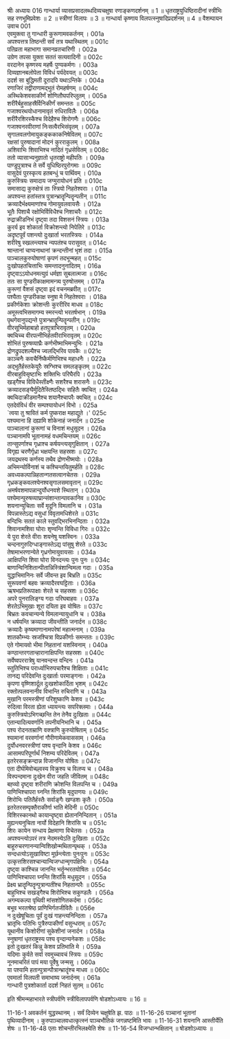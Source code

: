 श्रीः
अध्यायः 016
गान्धार्या व्यासप्रसादलब्धदिव्यचक्षुषा रणाङ्कणदर्शनम् ॥ 1 ॥ धृतराष्ट्रयुधिष्ठिरादीनां स्त्रीभिः सह रणभूमिप्रवेशः ॥ 2 ॥ स्त्रीणां विलापः ॥ 3 ॥ गान्धार्या कृष्णाय विलपत्स्नुषादिप्रदर्शनम् ॥ 4 ॥
वैशम्पायन उवाच 	001  
एवमुक्त्वा तु गान्धारी कुरूणामवकर्तनम् ।	001a  
अपश्यत्तत्र तिष्ठन्ती सर्वं तत्र यथास्थितम् ॥	001c  
पतिव्रता महाभागा समानव्रतचारिणी ।	002a  
उग्रेण तपसा युक्ता सततं सत्यवादिनी ॥	002c  
वरदानेन कृष्णस्य महर्षेः पुण्यकर्मणः ।	003a  
दिव्यज्ञानबलोपेता विविधं पर्यदेवयत् ॥	003c  
ददर्श सा बुद्धिमती दूरादपि यथाऽन्तिके ।	004a  
रणाजिरं तद्वीराणामद्भुतं रोमहर्षणम् ॥	004c  
अस्थिकेशवसाकीर्णं शोणितौघपरिप्लुतम् ।	005a  
शरीरैर्बहुसाहस्रैर्विनिकीर्णं समन्ततः ॥	005c  
गजाश्वरथयोधानामावृतं रुधिराविलैः ।	006a  
शरीरैरशिरस्कैश्च विदेहैश्च शिरोगणैः ॥	006c  
गजाश्वनरवीराणां निःसत्वैरभिसंवृतम् ।	007a  
सृगालवलगोमायुकङ्ककाकनिषेवितम् ॥	007c  
रक्षसां पुरुषादानां मोदनं कुरराकुलम् ।	008a  
अशिवाभिः शिवाभिश्च नादितं गृध्रसेवितम् ॥	008c  
ततो व्यासाभ्यनुज्ञातो धृतराष्ट्रो महीपतिः ।	009a  
पाण्डुपुत्राश्च ते सर्वे युधिष्ठिरपुरोगमाः ॥	009c  
वासुदेवं पुरस्कृत्य हतबन्धुं च पार्थिवम् ।	010a  
कुरुस्त्रियः समादाय जग्मुरायोधनं प्रति ॥	010c  
समासाद्य कुरुक्षेत्रं ताः स्त्रियो निहतेश्वराः ।	011a  
अपश्यन्त हतांस्तत्र पुत्रान्भ्रातॄन्पितॄन्पतीन् ॥	011c  
क्रव्यादैर्भक्ष्यमाणांश्च गोमायुवलवायसैः ।	012a  
भूतैः पिशाचै रक्षोभिर्विविधैश्च निशाचरैः ॥	012c  
रुद्राक्रीडनिभं दृष्ट्वा तदा विशसनं स्त्रियः ।	013a  
कुरर्य इव शोकार्ता विक्रोशन्त्यो निपेतिरे ॥	013c  
अदृष्टपूर्वं पशन्त्यो दुःखार्ता भरतस्त्रियः ।	014a  
शरीरेषु स्खलन्त्यश्च न्यपतंश्च परासुवत् ॥	014c  
श्रान्तानां चाप्यनाथानां क्रन्दन्तीनां भृशं तदा ।	015a  
पाञ्चालकुरुयोषाणां कृपणं तदभून्महत् ॥	015c  
दुःखोपहतचित्ताभिः समन्तादनुनादितम् ।	016a  
दृष्ट्वाऽऽयोधनमत्युग्रं धर्मज्ञा सुबलात्मजा ॥	016c  
ततः सा पुण्डरीकाक्षमामन्त्र्य पुरुषोत्तमम् ।	017a  
कुरूणां वैशसं दृष्ट्वा इदं वचनमब्रवीत् ॥	017c  
पश्यैताः पुण्डरीकाक्ष स्नुषा मे निहतेश्वराः ।	018a  
प्रकीर्णकेशाः क्रोशन्तीः कुररीरिव माधव ॥	018c  
अमूस्त्वभिसमागम्य स्मरन्त्यो भरतर्षभान् ।	019a  
पृथगेवानुपद्यन्ते पुत्रान्भ्रातॄन्पितॄन्पतीन् ॥	019c  
वीरसूभिर्महाबाहो हतपुत्राभिरावृतम् ।	020a  
क्वचिच्च वीरपत्नीभिर्हतवीराभिरावृतम् ॥	020c  
शोभितं पुरुषव्याघ्रैः कर्णभीष्माभिमन्युभिः ।	021a  
द्रोणद्रुपदशल्यैश्च ज्वलद्भिरिव पावकैः ॥	021c  
काञ्चनैः कवचैर्निष्कैर्मणिभिश्च महाधनैः ।	022a  
अद्भुतैर्हस्तकेयूरैः स्रग्भिश्च समलङ्कृतम् ॥	022c  
वीरबाहुविसृष्टाभिः शक्तिभिः परिघैरपि ।	023a  
खड्गैश्च विविधैस्तीक्ष्णैः सशरैश्च शरासनैः ॥	023c  
क्रव्यादसङ्घैर्मुदितैस्तिष्ठद्भिः सहितैः क्वचित् ।	024a  
क्वचिदाक्रीडमानैश्च शयानैश्चापरैः क्वचित् ॥	024c  
एतदेवंविधं वीर सम्पश्यायोधनं विभो ।	025a  
`त्वया तु श्रावितं कर्म पुष्कराक्ष महाद्युते ।'	025c  
पश्यमाना हि दह्यामि शोकेनाहं जनार्दन ॥	025e  
पाञ्चालानां कुरूणां च विनाशं मधुसूदन ।	026a  
पञ्चानामपि भूतानामहं वधमचिन्तयम् ॥	026c  
तान्सुपर्णाश्च गृध्राश्च कर्षयन्त्यसृगुक्षितान् ।	027a  
विगृह्य चरणैर्गृध्रा भक्षयन्ति सहस्रशः ॥	027c  
जयद्रथस्य कर्णस्य तथैव द्रोणभीष्मयोः ।	028a  
अभिमन्योर्विनाशं च कश्चिन्तयितुमर्हति ॥	028c  
अवध्यकल्पान्निहतान्गतसत्वानचेतसः ।	029a  
गृध्रकङ्कवलश्येनश्वसृगालसमावृतान् ॥	029c  
अमर्षवशमापन्नान्दुर्योधनवशे स्थितान् ।	030a  
पश्येमान्पुरुषव्याघ्रान्संशान्तान्पावकानिव ॥	030c  
शयनान्युचिताः सर्वे मृदूनि विमलानि च ।	031a  
विपन्नास्तेऽद्य वसुधां विवृतामधिशेरते ॥	031c  
बन्दिभिः सततं काले स्तुवद्भिरभिनन्दिताः ।	032a  
शिवानामशिवा घोराः शृण्वन्ति विविधा गिरः ॥	032c  
ये पुरा शेरते वीराः शयनेषु यशस्विनः ।	033a  
चन्दनागुरुदिग्धाङ्गास्तेऽद्य पांसुषु शेरते ॥	033c  
तेषामाभरणान्येते गृध्रगोमायुवायसाः ।	034a  
आक्षिपन्ति शिवा घोरा विनदन्त्यः पुनः पुनः ॥	034c  
बाणान्विनिशितान्पीतान्निस्त्रिंशान्विमला गदाः ।	035a  
युद्धाभिमानिनः सर्वे जीवन्त इव बिभ्रति ॥	035c  
सुरूपवर्णा बहवः क्रव्यादैरवघट्टिताः ।	036a  
ऋषभप्रतिरूपाक्षाः शेरते च सहस्रशः ॥	036c  
अपरे पुनरालिङ्ग्य गदाः परिघबाहवः ।	037a  
शेरतेऽभिमुखाः शूरा दयिता इव योषितः ॥	037c  
बिभ्रतः कवचान्यन्ये विमलान्यायुधानि च ।	038a  
न धर्षयन्ति क्रव्यादा जीवन्तीति जनार्दन ॥	038c  
क्रव्यादैः कृष्यमाणानामपरेषां महात्मनाम् ।	039a  
शातकौम्भ्यः स्रजश्चित्रा विप्रकीर्णाः समन्ततः ॥	039c  
एते गोमायवो भीमा निहतानां यशस्विनाम् ।	040a  
कण्ठान्तरगतान्हारानाक्षिपन्ति सहस्रशः ॥	040c  
सर्वेष्वपररात्रेषु यानवन्दन्त वन्दिनः ।	041a  
स्तुतिभिश्च परार्ध्याभिरुपचारैश्च शिक्षिताः ॥	041c  
तानद्य परिदेवन्ति दुःखार्ताः परमाङ्गनाः ।	042a  
कृपणा वृष्णिशार्दूल दुःखशोकार्दिता भृशम् ॥	042c  
रक्तोत्पलवनानीव विभान्ति रुचिराणि च ।	043a  
मुखानि परमस्त्रीणां परिशुष्काणि केशव ॥	043c  
रुदित्वा विरता ह्येता ध्यायन्त्यः सपरिक्लमाः ।	044a  
कुरुस्त्रियोऽभिगच्छन्ति तेन तेनैव दुःखिताः ॥	044c  
एतान्यादित्यवर्णानि तपनीयनिभानि च ।	045a  
पश्य रोदनताम्राणि वक्त्राणि कुरुयोषिताम् ॥	045c  
श्यामानां वरवर्णानां गौरीणामेकवाससाम् ।	046a  
दुर्योधनवरस्त्रीणां पश्य वृन्दानि केशव ॥	046c  
आसामपरिपूर्णार्थं निशम्य परिदेवितम् ।	047a  
इतरेरसङ्क्रन्दान्न विजानन्ति योषितः ॥	047c  
एता दीर्घमिवोच्छ्वस्य विक्रुश्य च विलप्य च ।	048a  
विस्पन्दमाना दुःखेन वीरा जहति जीवितम् ॥	048c  
बह्व्यो दृष्ट्वा शरीराणि क्रोशन्ति विलपन्ति च ।	049a  
पाणिभिश्चापरा घ्नन्ति शिरांसि मृदुपाणयः ॥	049c  
शिरोभिः पतितैर्हस्तैः सर्वाङ्गैः खण्डशः कृतैः ।	050a  
इतरेतरसम्पृक्तैराकीर्णा भाति मेदिनी ॥	050c  
विशिरस्कानथो कायान्दृष्ट्वा ह्येताननिन्दितान् ।	051a  
मुह्यन्त्यनुचिता नार्यो विदेहानि शिरांसि च ॥	051c  
शिरः कायेन सन्धाय प्रेक्षमाणा विचेतसः ।	052a  
अपश्यन्त्योऽपरं तत्र नेदमस्येऽति दुःखिताः ॥	052c  
बाहूरुचरणानन्यान्विशिखोन्मथितान्पृथक् ।	053a  
सन्दधत्योऽसुखाविष्टा मूर्छन्त्येताः पुनःपुनः ॥	053c  
उत्कृत्तशिरसश्चान्यान्विजग्धान्मृगपक्षिभिः ।	054a  
दृष्ट्वा काश्चिन्न जानन्ति भर्तॄन्भरतयोषितः ॥	054c  
पाणिभिश्चापरा घ्नन्ति शिरांसि मधुसूदन ।	055a  
प्रेक्ष्य भ्रातॄन्पितॄन्पुत्रान्पतींश्च निहतान्परैः ॥	055c  
बाहुभिश्च सखड्गैश्च शिरोभिश्च सकुण्डलैः ।	056a  
अगम्यकल्पा पृथिवी मांसशोणितकर्दमा ।	056c  
बभूव भरतश्रेष्ठ प्राणिभिर्गतजीवितैः ॥	056e  
न दुःखेषूचिताः पूर्वं दुःखं गाहन्त्यनिन्दिताः ।	057a  
भ्रातृभिः पतिभिः पुत्रैरुपाकीर्णां वसुन्धराम् ॥	057c  
यूथानीव किशोरीणां सुकेशीनां जनार्दन ।	058a  
स्नुषाणां धृतराष्ट्रस्य पश्य वृन्दान्यनेकशः ॥	058c  
इतो दुःखतरं किन्नु केशव प्रतिभाति मे ।	059a  
यदिमाः कुर्वते सर्वा रवमुच्चावचं स्त्रियः ॥	059c  
नूनमाचरितं पापं मया पूर्वेषु जन्मसु ।	060a  
या पश्यामि हतान्पुत्रान्पौत्रान्भ्रातॄंश्च माधव ॥	060c  
एवमार्ता विलपती समाभाष्य जनार्दनम् ।	061a  
गान्धारी पुत्रशोकार्ता ददर्श निहतं सुतम् ॥ 	061c  

इति श्रीमन्महाभारते स्त्रीपर्वणि स्त्रीविलापपर्वणि षोडशोऽध्यायः ॥ 16 ॥

11-16-1 अवकर्तनं युद्धस्थानम् । सर्वं दिव्येन चक्षुषेति झ. पाठः ॥ 11-16-26 पञ्चानां भूतानां पृथिव्यादीनाम् । कुरुपाञ्चालवधात्कृत्स्नं पाञ्चभौतिकं जगन्नष्टमिति भावः ॥ 11-16-31 शयनानि आस्तीर्येति शेषः ॥ 11-16-48 एताः शोचन्तीरभिलक्ष्येति शेषः ॥ 11-16-54 विजग्धान्भक्षितान् ॥ षोडशोऽध्यायः ॥
